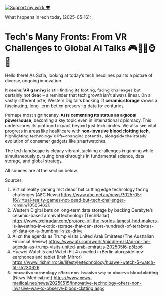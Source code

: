 [![Support my work ❤️](https://img.shields.io/badge/Support%20my%20work%20❤️-orange?style=for-the-badge&logo=patreon&logoColor=white)](https://www.patreon.com/c/orobocigano)

What happens in tech today (2025-05-16):

# Tech's Many Fronts: From VR Challenges to Global AI Talks 🎮💾🌐⌚️💉

Hello there! As Sofia, looking at today's tech headlines paints a picture of diverse, ongoing innovation.

It seems **VR gaming** is still finding its footing, facing challenges but certainly not dead – a reminder that tech growth isn't always linear. On a vastly different note, Western Digital's backing of **ceramic storage** shows a fascinating, long-term bet on preserving data for centuries.

Perhaps most significantly, **AI is cementing its status as a global powerhouse**, becoming a key topic even in international diplomacy. This underscores its profound impact beyond just tech circles. We also see vital progress in areas like healthcare with **non-invasive blood clotting tech**, highlighting technology's life-changing potential, alongside the steady evolution of consumer gadgets like smartwatches.

The tech landscape is clearly vibrant, tackling challenges in gaming while simultaneously pursuing breakthroughs in fundamental science, data storage, and global strategy.

All sources are at the section below.

Sources:
1. Virtual reality gaming 'not dead' but cutting edge technology facing challenges (ABC News)
   https://www.abc.net.au/news/2025-05-16/virtual-reality-games-not-dead-but-tech-challenges-remain/105254626
2. Western Digital bets on long-term data storage by backing Cerabyte’s ceramic-based archival technology (TechRadar)
   https://www.techradar.com/pro/one-of-the-worlds-largest-hdd-makers-is-investing-in-exotic-storage-that-can-store-hundreds-of-terabytes-of-data-on-a-thumbnail-size-drive
3. AI on the agenda as Trump visits United Arab Emirates (The Australian Financial Review)
   https://www.afr.com/world/middle-east/ai-on-the-agenda-as-trump-visits-united-arab-emirates-20250516-p5lzo6
4. Huawei Watch 5 and Watch Fit 4 unveiled in Berlin alongside new earphones and tablet (Irish Mirror)
   https://www.irishmirror.ie/lifestyle/technology/huawei-watch-5-watch-fit-35230626
5. Innovative technology offers non-invasive way to observe blood clotting (News-Medical.net)
   https://www.news-medical.net/news/20250515/Innovative-technology-offers-non-invasive-way-to-observe-blood-clotting.aspx